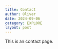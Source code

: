 ```yaml
---
title: Contact
author: Oliver
date: 2024-09-06
category: EXPLORE
layout: post
---
```


This is an contact page.
